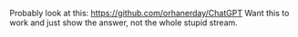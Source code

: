 Probably look at this: https://github.com/orhanerday/ChatGPT
Want this to work and just show the answer, not the whole stupid stream.